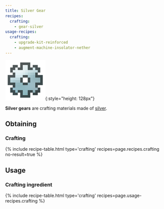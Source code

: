 ```yaml
---
title: Silver Gear
recipes:
  crafting:
    - gear-silver
usage-recipes:
  crafting:
    - upgrade-kit-reinforced
    - augment-machine-insolator-nether
---
```


![Silver gear](/assets/images/thermal-foundation/gear-silver.png){:style="height: 128px"}


**Silver gears** are crafting materials made of
[silver](/docs/thermal-foundation/items/materials/ingots/silver-ingot/).


Obtaining
---------

### Crafting
{% include recipe-table.html type='crafting' recipes=page.recipes.crafting no-result=true %}


Usage
-----

### Crafting ingredient
{% include recipe-table.html type='crafting' recipes=page.usage-recipes.crafting %}
